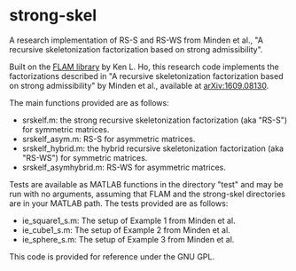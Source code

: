 # strong-skel
A research implementation of RS-S and RS-WS from Minden et al., "A recursive skeletonization factorization based on strong admissibility".

Built on the [FLAM library](https://github.com/klho/FLAM/) by Ken L. Ho, this research code implements the factorizations described in "A recursive skeletonization factorization based on strong admissibility" by Minden et al., available at [arXiv:1609.08130](https://arxiv.org/abs/1609.08130).

The main functions provided are as follows:
- srskelf.m: the strong recursive skeletonization factorization (aka "RS-S") for symmetric matrices.
- srskelf_asym.m: RS-S for asymmetric matrices.
- srskelf_hybrid.m: the hybrid recursive skeletonization factorization (aka "RS-WS") for symmetric matrices.
- srskelf_asymhybrid.m: RS-WS for asymmetric matrices.

Tests are available as MATLAB functions in the directory "test" and may be run with no arguments, assuming that FLAM and the strong-skel directories are in your MATLAB path.  The tests provided are as follows:
- ie_square1_s.m: The setup of Example 1 from Minden et al.
- ie_cube1_s.m: The setup of Example 2 from Minden et al.
- ie_sphere_s.m: The setup of Example 3 from Minden et al.


This code is provided for reference under the GNU GPL.
